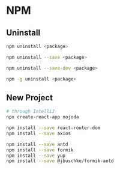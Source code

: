 # NPM


## Uninstall

```bash
npm uninstall <package>
```

```bash
npm uninstall --save <package>
```

```bash
npm uninstall --save-dev <package>
```

```bash
npm -g uninstall <package>
```



## New Project

```bash
# through IntelliJ
npx create-react-app nojoda

npm install --save react-router-dom
npm install --save axios

npm install --save antd
npm install --save formik 
npm install --save yup
npm install --save @jbuschke/formik-antd
```